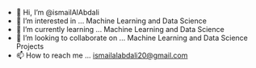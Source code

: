 - 👋 Hi, I’m @ismailAlAbdali
- 👀 I’m interested in ... Machine Learning and Data Science
- 🌱 I’m currently learning ... Machine Learning and Data Science
- 💞️ I’m looking to collaborate on ... Machine Learning and Data Science Projects
- 📫 How to reach me ... ismailalabdali20@gmail.com

<!---
ismailAlAbdali/ismailAlAbdali is a ✨ special ✨ repository because its `README.md` (this file) appears on your GitHub profile.
You can click the Preview link to take a look at your changes.
--->
